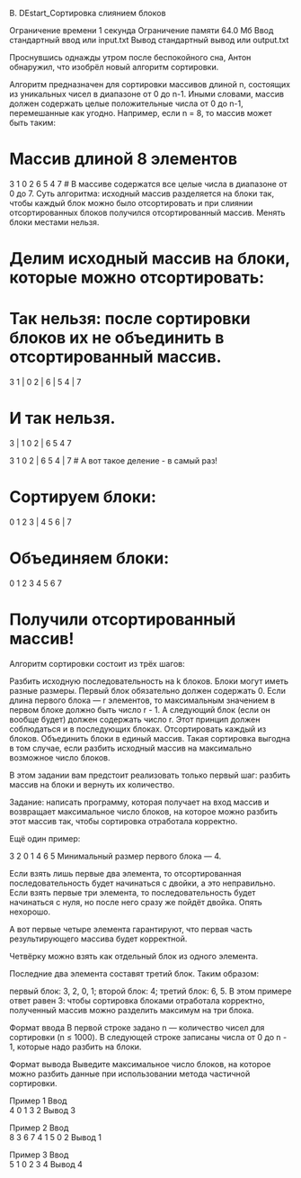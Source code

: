 B. DEstart_Сортировка слиянием блоков

Ограничение времени	1 секунда
Ограничение памяти	64.0 Мб
Ввод	стандартный ввод или input.txt
Вывод	стандартный вывод или output.txt

Проснувшись однажды утром после беспокойного сна, Антон обнаружил, что изобрёл новый алгоритм сортировки.

Алгоритм предназначен для сортировки массивов длиной n, состоящих из уникальных чисел в диапазоне от 0 до n-1. Иными словами, массив должен содержать целые положительные числа от 0 до n-1, перемешанные как угодно. Например, если n = 8, то массив может быть таким:

# Массив длиной 8 элементов
3 1 0 2 6 5 4 7  # В массиве содержатся все целые числа в диапазоне от 0 до 7.
Суть алгоритма: исходный массив разделяется на блоки так, чтобы каждый блок можно было отсортировать и при слиянии отсортированных блоков получился отсортированный массив. Менять блоки местами нельзя.

# Делим исходный массив на блоки, которые можно отсортировать:

# Так нельзя: после сортировки блоков их не объединить в отсортированный массив.
3 1 | 0 2 | 6 | 5 4 | 7 

# И так нельзя.
3 | 1 0 2 | 6 5 4 7 

3 1 0 2 | 6 5 4 | 7  # А вот такое деление - в самый раз!

# Сортируем блоки:
0 1 2 3 | 4 5 6 | 7

# Объединяем блоки:
0 1 2 3 4 5 6 7

# Получили отсортированный массив!
Алгоритм сортировки состоит из трёх шагов:

Разбить исходную последовательность на k блоков. Блоки могут иметь разные размеры. Первый блок обязательно должен содержать 0. Если длина первого блока — r элементов, то максимальным значением в первом блоке должно быть число r - 1. А следующий блок (если он вообще будет) должен содержать число r. Этот принцип должен соблюдаться и в последующих блоках.
Отсортировать каждый из блоков.
Объединить блоки в единый массив.
Такая сортировка выгодна в том случае, если разбить исходный массив на максимально возможное число блоков.

В этом задании вам предстоит реализовать только первый шаг: разбить массив на блоки и вернуть их количество.

Задание: написать программу, которая получает на вход массив и возвращает максимальное число блоков, на которое можно разбить этот массив так, чтобы сортировка отработала корректно.

Ещё один пример:

3 2 0 1 4 6 5
Минимальный размер первого блока — 4.

Если взять лишь первые два элемента, то отсортированная последовательность будет начинаться с двойки, а это неправильно. Если взять первые три элемента, то последовательность будет начинаться с нуля, но после него сразу же пойдёт двойка. Опять нехорошо.

А вот первые четыре элемента гарантируют, что первая часть результирующего массива будет корректной.

Четвёрку можно взять как отдельный блок из одного элемента.

Последние два элемента составят третий блок. Таким образом:

первый блок: 3, 2, 0, 1;
второй блок: 4;
третий блок: 6, 5.
В этом примере ответ равен 3: чтобы сортировка блоками отработала корректно, полученный массив можно разделить максимум на три блока.

Формат ввода
В первой строке задано n — количество чисел для сортировки (n ≤ 1000). В следующей строке записаны числа от 0 до n - 1, которые надо разбить на блоки.

Формат вывода
Выведите максимальное число блоков, на которое можно разбить данные при использовании метода частичной сортировки.

Пример 1
Ввод	
4
0 1 3 2
Вывод
3

Пример 2
Ввод	
8
3 6 7 4 1 5 0 2
Вывод
1

Пример 3
Ввод	
5
1 0 2 3 4
Вывод
4
